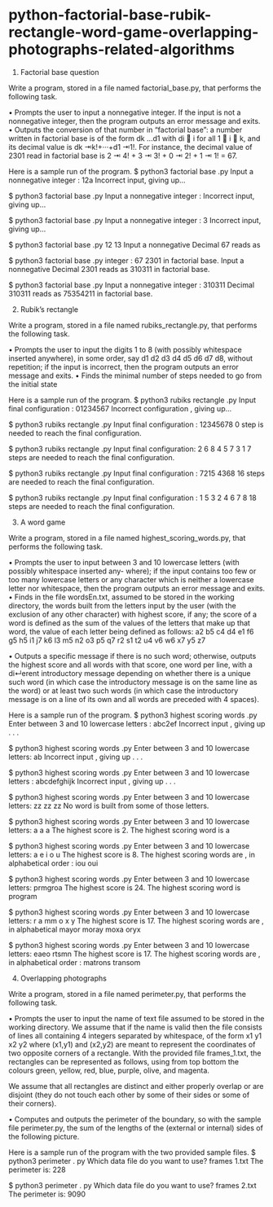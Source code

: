 # python-factorial-base-rubik-rectangle-word-game-overlapping-photographs-related-algorithms

1. Factorial base question

Write a program, stored in a file named factorial_base.py, that performs the following task.

• Prompts the user to input a nonnegative integer. If the input is not a nonnegative integer, then the program outputs an error message and exits.
• Outputs the conversion of that number in “factorial base”: a number written in factorial base is of the form dk ...d1 with di  i for all 1  i  k, and its decimal value is dk ⇥k!+···+d1 ⇥1!. For instance, the decimal value of 2301 read in factorial base is 2 ⇥ 4! + 3 ⇥ 3! + 0 ⇥ 2! + 1 ⇥ 1! = 67.

Here is a sample run of the program.
$ python3 factorial base .py Input a nonnegative integer : 12a Incorrect input, giving up...

$ python3 factorial base .py Input a nonnegative integer : Incorrect input, giving up...

$ python3 factorial base .py Input a nonnegative integer :  3 Incorrect input, giving up...

$ python3 factorial   base .py
  12 13
 Input a nonnegative
Decimal 67 reads as

$ python3 factorial   base .py
integer : 67
2301 in factorial base.
Input a nonnegative
Decimal 2301 reads as 310311 in factorial base.

$ python3 factorial base .py
Input a nonnegative integer : 310311
Decimal 310311 reads as 75354211 in factorial base.


2. Rubik’s rectangle

Write a program, stored in a file named rubiks_rectangle.py, that performs the following task.

• Prompts the user to input the digits 1 to 8 (with possibly whitespace inserted anywhere), in some order, say d1 d2 d3 d4 d5 d6 d7 d8, without repetition; if the input is incorrect, then the program outputs an error message and exits.
• Finds the minimal number of steps needed to go from the initial state

Here is a sample run of the program.
$ python3 rubiks rectangle .py
Input final configuration : 01234567
Incorrect configuration , giving up...

$ python3 rubiks rectangle .py
Input final configuration : 12345678
0 step is needed to reach the final configuration.

$ python3 rubiks rectangle .py
Input final configuration: 2 6 8 4 5 7 3 1
7 steps are needed to reach the final configuration.

$ python3 rubiks rectangle .py
Input final configuration : 7215 4368
16 steps are needed to reach the final configuration.

$ python3 rubiks rectangle .py
Input final configuration : 1 5 3 2 4 6 7 8 18 steps are needed to reach the final configuration.

3. A word game

Write a program, stored in a file named highest_scoring_words.py, that performs the following task.

• Prompts the user to input between 3 and 10 lowercase letters (with possibly whitespace inserted any- where); if the input contains too few or too many lowercase letters or any character which is neither a lowercase letter nor whitespace, then the program outputs an error message and exits.
• Finds in the file wordsEn.txt, assumed to be stored in the working directory, the words built from the letters input by the user (with the exclusion of any other character) with highest score, if any; the score of a word is defined as the sum of the values of the letters that make up that word, the value of each letter being defined as follows:
a2	b5	c4	d4	e1	f6	
g5	h5  i1	j7	k6	l3
m5	n2	o3	p5	q7	r2
s1	t2	u4	v6	w6	x7
y5	z7

• Outputs a specific message if there is no such word; otherwise, outputs the highest score and all words with that score, one word per line, with a di↵erent introductory message depending on whether there is a unique such word (in which case the introductory message is on the same line as the word) or at least two such words (in which case the introductory message is on a line of its own and all words are preceded with 4 spaces).

Here is a sample run of the program.
$ python3 highest scoring words .py
Enter between 3 and 10 lowercase letters : abc2ef Incorrect input , giving up . . .

$ python3 highest scoring words .py
Enter between 3 and 10 lowercase letters: ab Incorrect input , giving up . . .

$ python3 highest scoring words .py
Enter between 3 and 10 lowercase letters : abcdefghijk Incorrect input , giving up . . .

$ python3 highest scoring words .py
Enter between 3 and 10 lowercase letters: zz zz zz
No word is built from some of those letters.

$ python3 highest scoring words .py
Enter between 3 and 10 lowercase letters: a a a The highest score is 2.
The highest scoring word is a

$ python3 highest scoring words .py
Enter between 3 and 10 lowercase letters: a e i o u The highest score is 8.
The highest scoring words are , in alphabetical order :
iou
oui

$ python3 highest scoring words .py
Enter between 3 and 10 lowercase letters: prmgroa The highest score is 24.
The highest scoring word is program

$ python3 highest scoring words .py
Enter between 3 and 10 lowercase letters: r a mm o x y The highest score is 17.
The highest scoring words are , in alphabetical
mayor moray moxa oryx

$ python3 highest scoring words .py
Enter between 3 and 10 lowercase letters: eaeo rtsmn The highest score is 17.
The highest scoring words are , in alphabetical order :
matrons transom

4. Overlapping photographs

Write a program, stored in a file named perimeter.py, that performs the following task.

• Prompts the user to input the name of text file assumed to be stored in the working directory. We assume that if the name is valid then the file consists of lines all containing 4 integers separated by whitespace, of the form x1 y1 x2 y2 where (x1,y1) and (x2,y2) are meant to represent the coordinates of two opposite corners of a rectangle. With the provided file frames_1.txt, the rectangles can be represented as follows, using from top bottom the colours green, yellow, red, blue, purple, olive, and magenta.

We assume that all rectangles are distinct and either properly overlap or are disjoint (they do not touch
each other by some of their sides or some of their corners).

• Computes and outputs the perimeter of the boundary, so with the sample file perimeter.py, the sum
of the lengths of the (external or internal) sides of the following picture.

Here is a sample run of the program with the two provided sample files.
$ python3 perimeter . py
Which data file do you want to use? frames 1.txt The perimeter is: 228

$ python3 perimeter . py
Which data file do you want to use? frames 2.txt The perimeter is: 9090





